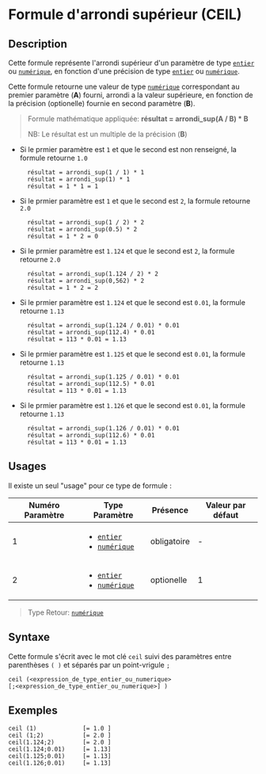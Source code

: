 # Formule d'arrondi supérieur (CEIL)

## Description

Cette formule représente l'arrondi supérieur d'un paramètre de type  [`entier`][valeur-de-retour] ou [`numérique`][valeur-de-retour], en fonction d'une précision de type [`entier`][valeur-de-retour] ou [`numérique`][valeur-de-retour].

Cette formule retourne une valeur de type [`numérique`][valeur-de-retour] correspondant au premier paramètre (__A__) fourni, arrondi a la valeur supérieure, en fonction de la précision (optionelle) fournie en second paramètre (__B__).

> Formule mathématique appliquée: __résultat = arrondi_sup(A / B) * B__
>
> NB: Le résultat est un multiple de la précision (__B__)

- Si le prmier paramètre est `1` et que le second est non renseigné, la formule retourne `1.0`

        résultat = arrondi_sup(1 / 1) * 1
        résultat = arrondi_sup(1) * 1
        résultat = 1 * 1 = 1

- Si le prmier paramètre est `1` et que le second est `2`, la formule retourne `2.0`

        résultat = arrondi_sup(1 / 2) * 2
        résultat = arrondi_sup(0.5) * 2
        résultat = 1 * 2 = 0

- Si le prmier paramètre est `1.124` et que le second est `2`, la formule retourne `2.0`

        résultat = arrondi_sup(1.124 / 2) * 2
        résultat = arrondi_sup(0,562) * 2
        résultat = 1 * 2 = 2

- Si le prmier paramètre est `1.124` et que le second est `0.01`, la formule retourne `1.13`

        résultat = arrondi_sup(1.124 / 0.01) * 0.01
        résultat = arrondi_sup(112.4) * 0.01
        résultat = 113 * 0.01 = 1.13

- Si le prmier paramètre est `1.125` et que le second est `0.01`, la formule retourne `1.13`

        résultat = arrondi_sup(1.125 / 0.01) * 0.01
        résultat = arrondi_sup(112.5) * 0.01
        résultat = 113 * 0.01 = 1.13

- Si le prmier paramètre est `1.126` et que le second est `0.01`, la formule retourne `1.13`

        résultat = arrondi_sup(1.126 / 0.01) * 0.01
        résultat = arrondi_sup(112.6) * 0.01
        résultat = 113 * 0.01 = 1.13

## Usages

Il existe un seul "usage" pour ce type de formule :

|Numéro Paramètre|Type Paramètre|Présence|Valeur par défaut|
|--------------|--------------|--------------|--------------|
|1|<ul><li>[`entier`][valeur-de-retour]</li><li>[`numérique`][valeur-de-retour]</li></ul>|obligatoire|-|
|2|<ul><li>[`entier`][valeur-de-retour]</li><li>[`numérique`][valeur-de-retour]</li></ul>|optionelle|1|

> Type Retour: [`numérique`][valeur-de-retour]

## Syntaxe

Cette formule s'écrit avec le mot clé `ceil` suivi des paramètres entre parenthèses `( )` et séparés par un point-vrigule `;`

    ceil (<expression_de_type_entier_ou_numerique>
    [;<expression_de_type_entier_ou_numerique>] )

## Exemples

    ceil (1)             [= 1.0 ]
    ceil (1;2)           [= 2.0 ]
    ceil(1.124;2)        [= 2.0 ]
    ceil(1.124;0.01)     [= 1.13]
    ceil(1.125;0.01)     [= 1.13]
    ceil(1.126;0.01)     [= 1.13]

[valeur-de-retour]: ../../lexique.md#valeur-de-retour